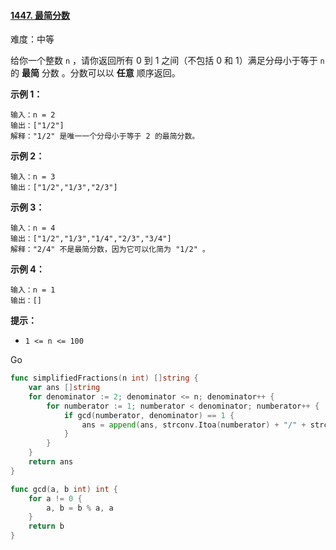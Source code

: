 #### [1447. 最简分数](https://leetcode-cn.com/problems/simplified-fractions/)

难度：中等

给你一个整数 `n` ，请你返回所有 0 到 1 之间（不包括 0 和 1）满足分母小于等于 `n` 的 **最简** 分数 。分数可以以 **任意** 顺序返回。

 

**示例 1：**

```
输入：n = 2
输出：["1/2"]
解释："1/2" 是唯一一个分母小于等于 2 的最简分数。
```

**示例 2：**

```
输入：n = 3
输出：["1/2","1/3","2/3"]
```

**示例 3：**

```
输入：n = 4
输出：["1/2","1/3","1/4","2/3","3/4"]
解释："2/4" 不是最简分数，因为它可以化简为 "1/2" 。
```

**示例 4：**

```
输入：n = 1
输出：[]
```

 

**提示：**

- `1 <= n <= 100`



Go

```go
func simplifiedFractions(n int) []string {
    var ans []string
    for denominator := 2; denominator <= n; denominator++ {
        for numberator := 1; numberator < denominator; numberator++ {
            if gcd(numberator, denominator) == 1 {
                ans = append(ans, strconv.Itoa(numberator) + "/" + strconv.Itoa(denominator))
            }
        }
    }
    return ans
}

func gcd(a, b int) int {
    for a != 0 {
        a, b = b % a, a
    }
    return b
}
```

